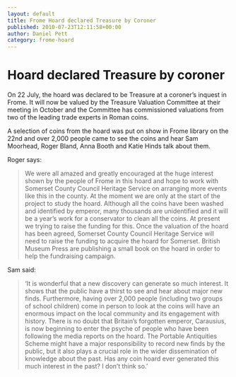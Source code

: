 ```yaml
---
layout: default
title: Frome Hoard declared Treasure by Coroner
published: 2010-07-23T12:11:58+00:00
author: Daniel Pett
category: frome-hoard
---
```


Hoard declared Treasure by coroner
==================================

On 22 July, the hoard was declared to be Treasure at a coroner’s inquest in Frome. It will now be valued by the Treasure Valuation Committee at their meeting in October and the Committee has commissioned valuations from two of the leading trade experts in Roman coins.

A selection of coins from the hoard was put on show in Frome library on the 22nd and over 2,000 people came to see the coins and hear Sam Moorhead, Roger Bland, Anna Booth and Katie Hinds talk about them.

Roger says:

> We were all amazed and greatly encouraged at the huge interest shown by the people of Frome in this hoard and hope to work with Somerset County Council Heritage Service on arranging more events like this in the county. At the moment we are only at the start of the project to study the hoard. Although all the coins have been washed and identified by emperor, many thousands are unidentified and it will be a year’s work for a conservator to clean all the coins. At present we trying to raise the funding for this. Once the valuation of the hoard has been agreed, Somerset County Council Heritage Service will need to raise the funding to acquire the hoard for Somerset. British Museum Press are publishing a small book on the hoard in order to help the fundraising campaign.

Sam said:

> ‘It is wonderful that a new discovery can generate so much interest. It shows that the public have a thirst to see and hear about major new finds. Furthermore, having over 2,000 people (including two groups of school children) come in person to look at the coins will have an enormous impact on the local community and its engagement with history. There is no doubt that Britain’s forgotten emperor, Carausius, is now beginning to enter the psyche of people who have been following the media reports on the hoard. The Portable Antiquities Scheme might have a major responsibility to record new finds by the public, but it also plays a crucial role in the wider dissemination of knowledge about the past. Has any coin hoard ever generated this much interest in the past? I don’t think so.’